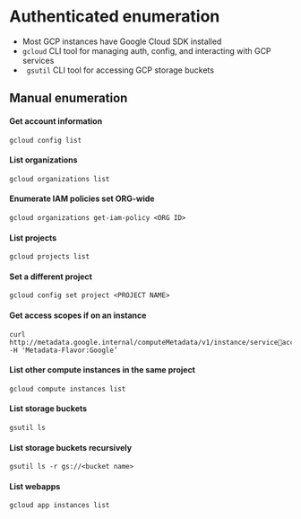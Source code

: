 # Authenticated enumeration
-  Most GCP instances have Google Cloud SDK installed
-  ```gcloud``` CLI tool for managing auth, config, and interacting with GCP services
-  ``` gsutil``` CLI tool for accessing GCP storage buckets

## Manual enumeration
#### Get account information
```
gcloud config list
```

#### List organizations
```
gcloud organizations list
```

#### Enumerate IAM policies set ORG-wide
```
gcloud organizations get-iam-policy <ORG ID>
```

#### List projects
```
gcloud projects list
```

#### Set a different project
```
gcloud config set project <PROJECT NAME> 
```

#### Get access scopes if on an instance
```
curl http://metadata.google.internal/computeMetadata/v1/instance/serviceaccounts/default/scopes -H 'Metadata-Flavor:Google’
```

#### List other compute instances in the same project
```
gcloud compute instances list
```

#### List storage buckets
```
gsutil ls
```

#### List storage buckets recursively
```
gsutil ls -r gs://<bucket name>
```

#### List webapps
```
gcloud app instances list
```
